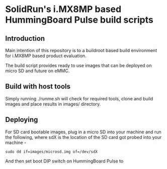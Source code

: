 # SolidRun's i.MX8MP based HummingBoard Pulse build scripts

## Introduction
Main intention of this repository is to a buildroot based build environment for i.MX8MP based product evaluation.

The build script provides ready to use images that can be deployed on micro SD and future on eMMC.

## Build with host tools
Simply running ./runme.sh will check for required tools, clone and build images and place results in images/ directory.

## Deploying
For SD card bootable images, plug in a micro SD into your machine and run the following, where sdX is the location of the SD card got probed into your machine -

`sudo dd if=images/microsd.img of=/dev/sdX`

And then set boot DIP switch on HummingBoard Pulse to
